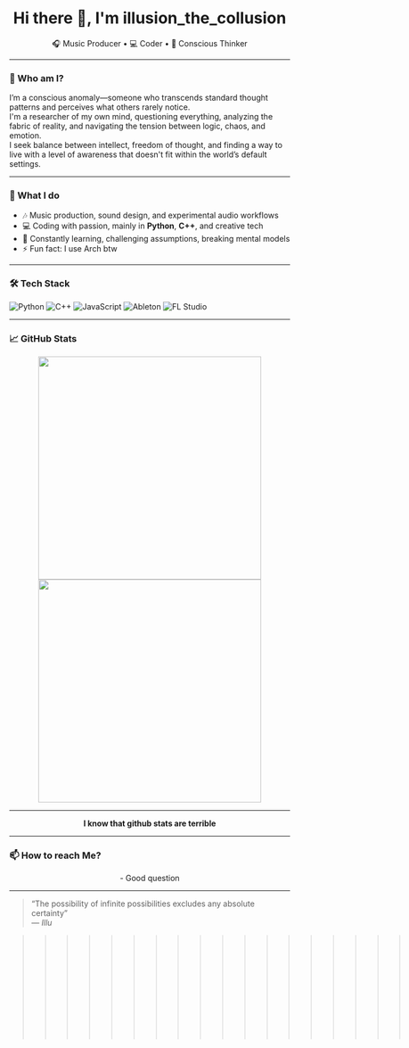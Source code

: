 <h1 align="center">Hi there 👋, I'm illusion_the_collusion</h1>

<p align="center">
  🎧 Music Producer • 💻 Coder • 🧠 Conscious Thinker  
</p>

---

### 🧠 Who am I?
I’m a conscious anomaly—someone who transcends standard thought patterns and perceives what others rarely notice.  
I'm a researcher of my own mind, questioning everything, analyzing the fabric of reality, and navigating the tension between logic, chaos, and emotion.  
I seek balance between intellect, freedom of thought, and finding a way to live with a level of awareness that doesn't fit within the world’s default settings.

---

### 🚀 What I do
- 🎶 Music production, sound design, and experimental audio workflows  
- 💻 Coding with passion, mainly in **Python**, **C++**, and creative tech  
- 🧪 Constantly learning, challenging assumptions, breaking mental models  
- ⚡ Fun fact: I use Arch btw

---

### 🛠️ Tech Stack
![Python](https://img.shields.io/badge/-Python-3776AB?logo=python&logoColor=white&style=flat-square)
![C++](https://img.shields.io/badge/-C++-00599C?logo=c%2b%2b&logoColor=white&style=flat-square)
![JavaScript](https://img.shields.io/badge/-JavaScript-F7DF1E?logo=javascript&logoColor=black&style=flat-square)
![Ableton](https://img.shields.io/badge/-Ableton-000000?logo=ableton-live&logoColor=white&style=flat-square)
![FL Studio](https://img.shields.io/badge/-FL%20Studio-000000?logo=fl-studio&logoColor=white&style=flat-square)


---

### 📈 GitHub Stats
<p align="center">
  <img src="https://github-readme-stats.vercel.app/api?username=powerfulpieszam&show_icons=true&theme=radical" width="400" />
  <img src="https://github-readme-streak-stats.herokuapp.com?user=powerfulpieszam&theme=radical" width="400" />
</p>


---

<p align="center"> 
  <b>
I know that github stats are terrible
  </b>
</p>


---


### 📫 How to reach Me?
<p align="center">
- Good question
</p>


---

> “The possibility of infinite possibilities excludes any absolute certainty”  
> — *Illu*

> >> >> >> >> >> >> > > >> >> >> >> >> >> >> >> >> >> >> >> >> >> >> >> >> >> >> >> >> >> >> >> >> >> >> >> >> >> >> >> 
> >> >> >> >> >> >> > > >> >> >> >> >> >> >> >> >> >> >> >> >> >> >> >> >> >> >> >> >> >> >> >> >> >> >> >> >> >> >> >> I'm so active 
